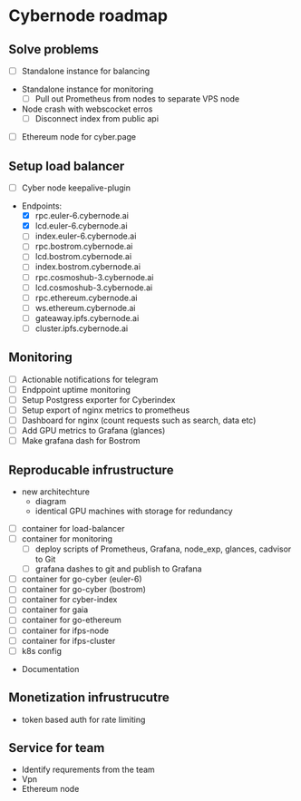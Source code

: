 # Сybernode roadmap

## Solve problems

- [ ] Standalone instance for balancing
- Standalone instance for monitoring
    - [ ] Pull out Prometheus from nodes to separate VPS node
- Node crash with webscocket erros
    - [ ] Disconnect index from public api
- [ ] Ethereum node for cyber.page

## Setup load balancer

- [ ] Cyber node keepalive-plugin

- Endpoints:
    - [x] rpc.euler-6.cybernode.ai
    - [x] lcd.euler-6.cybernode.ai
    - [ ] index.euler-6.cybernode.ai
    - [ ] rpc.bostrom.cybernode.ai
    - [ ] lcd.bostrom.cybernode.ai
    - [ ] index.bostrom.cybernode.ai
    - [ ] rpc.cosmoshub-3.cybernode.ai
    - [ ] lcd.cosmoshub-3.cybernode.ai
    - [ ] rpc.ethereum.cybernode.ai
    - [ ] ws.ethereum.cybernode.ai
    - [ ] gateaway.ipfs.cybernode.ai
    - [ ] cluster.ipfs.cybernode.ai

## Monitoring

- [ ] Actionable notifications for telegram
- [ ] Endppoint uptime monitoring
- [ ] Setup Postgress exporter for Cyberindex
- [ ] Setup export of nginx metrics to prometheus
- [ ] Dashboard for nginx (count requests such as search, data etc)
- [ ] Add GPU metrics to Grafana (glances)
- [ ] Make grafana dash for Bostrom

## Reproducable infrustructure

- new architechture
    - diagram
    - identical GPU machines with storage for redundancy
- [ ] container for load-balancer
- [ ] container for monitoring
    - [ ] deploy scripts of Prometheus, Grafana, node_exp, glances, cadvisor to Git
    - [ ] grafana dashes to git and publish to Grafana
- [ ] container for go-cyber (euler-6)
- [ ] container for go-cyber (bostrom)
- [ ] container for cyber-index
- [ ] container for gaia
- [ ] container for go-ethereum
- [ ] container for ifps-node
- [ ] container for ifps-cluster
- [ ] k8s config
- Documentation

## Monetization infrustrucutre

- token based auth for rate limiting

## Service for team

- Identify requrements from the team
- Vpn
- Ethereum node
